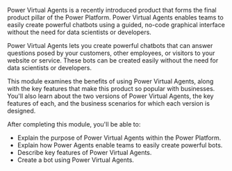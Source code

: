 Power Virtual Agents is a recently introduced product that forms the final product pillar of the Power Platform. Power Virtual Agents enables teams to easily create powerful chatbots using a guided, no-code graphical interface without the need for data scientists or developers.

Power Virtual Agents lets you create powerful chatbots that can answer questions posed by your customers, other employees, or visitors to your website or service. These bots can be created easily without the need for data scientists or developers.

This module examines the benefits of using Power Virtual Agents, along with the key features that make this product so popular with businesses. You'll also learn about the two versions of Power Virtual Agents, the key features of each, and the business scenarios for which each version is designed.

After completing this module, you'll be able to: 

 *  Explain the purpose of Power Virtual Agents within the Power Platform.
 *  Explain how Power Agents enable teams to easily create powerful bots.
 *  Describe key features of Power Virtual Agents.
 *  Create a bot using Power Virtual Agents.
 